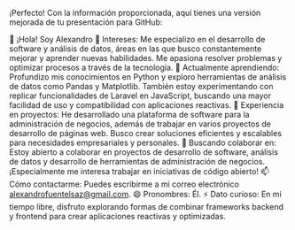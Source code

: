 
¡Perfecto! Con la información proporcionada, aquí tienes una versión mejorada de tu presentación para GitHub:

👋 ¡Hola! Soy Alexandro
👀 Intereses: Me especializo en el desarrollo de software y análisis de datos, áreas en las que busco constantemente mejorar y aprender nuevas habilidades. Me apasiona resolver problemas y optimizar procesos a través de la tecnología.
🌱 Actualmente aprendiendo: Profundizo mis conocimientos en Python y exploro herramientas de análisis de datos como Pandas y Matplotlib. También estoy experimentando con replicar funcionalidades de Laravel en JavaScript, buscando una mayor facilidad de uso y compatibilidad con aplicaciones reactivas.
💼 Experiencia en proyectos: He desarrollado una plataforma de software para la administración de negocios, además de trabajar en varios proyectos de desarrollo de páginas web. Busco crear soluciones eficientes y escalables para necesidades empresariales y personales.
💬 Buscando colaborar en: Estoy abierto a colaborar en proyectos de desarrollo de software, análisis de datos y desarrollo de herramientas de administración de negocios. ¡Especialmente me interesa trabajar en iniciativas de código abierto!
📫 Cómo contactarme: Puedes escribirme a mi correo electrónico alexandrofuentelsaz@gmail.com.
😄 Pronombres: Él.
⚡ Dato curioso: En mi tiempo libre, disfruto explorando formas de combinar frameworks backend y frontend para crear aplicaciones reactivas y optimizadas.
<!--- alexandro63/alexandro63 is a ✨ special ✨ repository because its `README.md` (this file) appears on your GitHub profile. You can click the Preview link to take a look at your changes. --->
